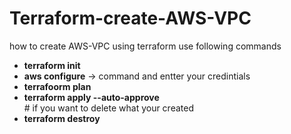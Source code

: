# Terraform-create-AWS-VPC
how to create AWS-VPC using terraform
use following commands

<ul>
  <li><strong>terraform init</strong></li>
  <li><strong>aws configure</strong> -> command and entter your credintials</li>
  <li><strong>terrafoorm plan</strong></li>
  <li><strong>terraform apply --auto-approve</strong></li>
  # if you want to delete what your created
  <li><strong>terraform destroy</strong></li>
 </ul>

